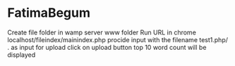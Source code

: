 # FatimaBegum
Create file folder in wamp server www folder 
Run URL in chrome localhost/fileindex/mainindex.php
procide input with the filename test1.php/ . as input for upload
click on upload button top 10 word count will be displayed
